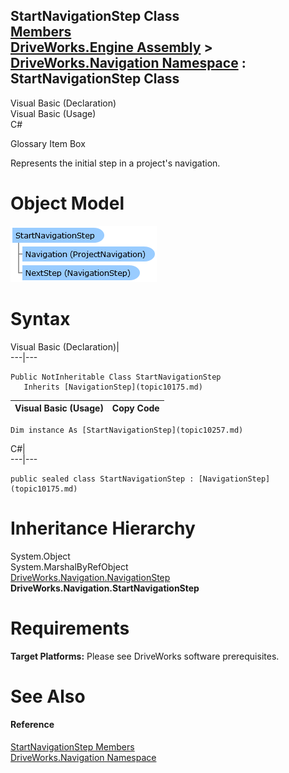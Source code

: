StartNavigationStep Class   
[Members](topic10258.md)   
[DriveWorks.Engine Assembly](topic2156.md) > [DriveWorks.Navigation Namespace](topic10114.md) : StartNavigationStep Class  
---  
  
Visual Basic (Declaration)    
Visual Basic (Usage)    
C# 

Glossary Item Box

Represents the initial step in a project's navigation. 

# Object Model

![](dotnetdiagramimages/image513.png)

# Syntax

Visual Basic (Declaration)|   
---|---  
      
    
    Public NotInheritable Class StartNavigationStep 
       Inherits [NavigationStep](topic10175.md)  
  
Visual Basic (Usage)| Copy Code  
---|---  
      
    
    Dim instance As [StartNavigationStep](topic10257.md)  
  
C#|   
---|---  
      
    
    public sealed class StartNavigationStep : [NavigationStep](topic10175.md)   
  
# Inheritance Hierarchy

System.Object  
System.MarshalByRefObject  
[DriveWorks.Navigation.NavigationStep](topic10175.md)  
**DriveWorks.Navigation.StartNavigationStep**  


# Requirements

**Target Platforms:** Please see DriveWorks software prerequisites.

# See Also

#### Reference

[StartNavigationStep Members](topic10258.md)   
[DriveWorks.Navigation Namespace](topic10114.md)


